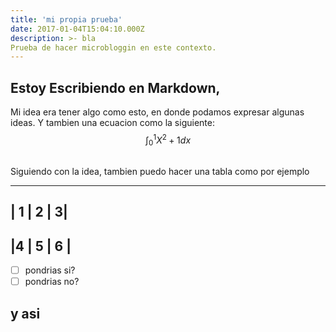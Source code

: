 ```yaml
---
title: 'mi propia prueba'
date: 2017-01-04T15:04:10.000Z
description: >- bla 
Prueba de hacer microbloggin en este contexto.
---
```

## Estoy Escribiendo en Markdown,

Mi idea era tener algo como esto, en donde podamos expresar algunas ideas. Y tambien una ecuacion como la siguiente: 
$$ \int_{0}^1 X^2 + 1 dx$$

## 
Siguiendo con la idea, tambien puedo hacer una tabla como por ejemplo

 ----------
| 1 | 2 | 3|
 ----------
|4 | 5 | 6 |
 ---------- 
 
- [ ] pondrias si? 
- [ ] pondrias no? 
## y asi
